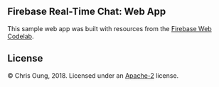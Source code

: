 ## Firebase Real-Time Chat: Web App

This sample web app was built with resources from the [Firebase Web Codelab](https://codelabs.developers.google.com/codelabs/firebase-web/). 

## License 

© Chris Oung, 2018. Licensed under an [Apache-2](https://github.com/chrisoung/firebase-web/blob/master/LICENSE) license.

